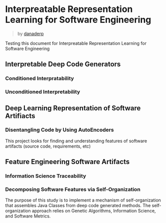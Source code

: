 # Interpreatable Representation Learning for Software Engineering
>
> by [danaderp](https://github.com/ArtificialSoftwareEngineering/iSE/blob/master/docs/danaderp/)
>
Testing this document for Interpreatable Representation Learning for Software Engineering



## Interpretable Deep Code Generators
### Conditioned Interpratability
### Unconditioned Interpretability

## Deep Learning Representation of Software Artifiacts
### Disentangling Code by Using AutoEncoders
This project looks for finding and understanding features of software artifacts (source code, requirements, etc)

## Feature Engineering Software Artifacts
### Information Science Traceability
### Decomposing Software Features via Self-Organization
The purpose of this study is to implement a mechanism of self-organization that assembles Java Classes from deep code generated methods. The self-organization approach relies on Genetic Algorithms, Information Science, and Software Metrics.


